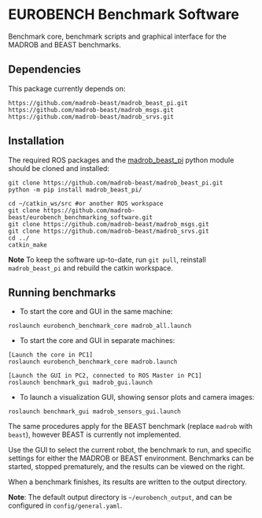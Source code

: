 EUROBENCH Benchmark Software
=================================================

Benchmark core, benchmark scripts and graphical interface for the MADROB and BEAST benchmarks.

## Dependencies
This package currently depends on:
```
https://github.com/madrob-beast/madrob_beast_pi.git
https://github.com/madrob-beast/madrob_msgs.git
https://github.com/madrob-beast/madrob_srvs.git
```

## Installation
The required ROS packages and the [madrob_beast_pi](https://github.com/madrob-beast/madrob_beast_pi.git) python module should be cloned and installed:
```
git clone https://github.com/madrob-beast/madrob_beast_pi.git
python -m pip install madrob_beast_pi/

cd ~/catkin_ws/src #or another ROS workspace
git clone https://github.com/madrob-beast/eurobench_benchmarking_software.git
git clone https://github.com/madrob-beast/madrob_msgs.git
git clone https://github.com/madrob-beast/madrob_srvs.git
cd ../
catkin_make

```

**Note** To keep the software up-to-date, run `git pull`, reinstall `madrob_beast_pi` and rebuild the catkin workspace.

## Running benchmarks

- To start the core and GUI in the same machine:
```
roslaunch eurobench_benchmark_core madrob_all.launch 
```

- To start the core and GUI in separate machines:
```
[Launch the core in PC1]
roslaunch eurobench_benchmark_core madrob.launch 

[Launch the GUI in PC2, connected to ROS Master in PC1]
roslaunch benchmark_gui madrob_gui.launch
```

- To launch a visualization GUI, showing sensor plots and camera images:
```
roslaunch benchmark_gui madrob_sensors_gui.launch
```

The same procedures apply for the BEAST benchmark (replace `madrob` with `beast`), however BEAST is currently not implemented.

Use the GUI to select the current robot, the benchmark to run, and specific settings for either the MADROB or BEAST environment.
Benchmarks can be started, stopped prematurely, and the results can be viewed on the right.

When a benchmark finishes, its results are written to the output directory.

**Note**: The default output directory is `~/eurobench_output`, and can be configured in `config/general.yaml`.